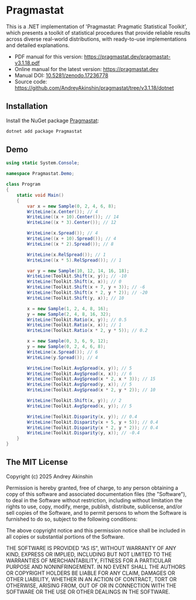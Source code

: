 # Pragmastat

This is a .NET implementation of 'Pragmastat: Pragmatic Statistical Toolkit', which presents a toolkit of statistical procedures that provide reliable results across diverse real-world distributions, with ready-to-use implementations and detailed explanations.

- PDF manual for this version: https://pragmastat.dev/pragmastat-v3.1.18.pdf
- Online manual for the latest version: https://pragmastat.dev
- Manual DOI: [10.5281/zenodo.17236778](https://doi.org/10.5281/zenodo.17236778)
- Source code: https://github.com/AndreyAkinshin/pragmastat/tree/v3.1.18/dotnet

## Installation

Install the NuGet package [Pragmastat](https://www.nuget.org/packages/Pragmastat):

```bash
dotnet add package Pragmastat
```

## Demo

```cs
using static System.Console;

namespace Pragmastat.Demo;

class Program
{
    static void Main()
    {
        var x = new Sample(0, 2, 4, 6, 8);
        WriteLine(x.Center()); // 4
        WriteLine((x + 10).Center()); // 14
        WriteLine((x * 3).Center()); // 12

        WriteLine(x.Spread()); // 4
        WriteLine((x + 10).Spread()); // 4
        WriteLine((x * 2).Spread()); // 8

        WriteLine(x.RelSpread()); // 1
        WriteLine((x * 5).RelSpread()); // 1

        var y = new Sample(10, 12, 14, 16, 18);
        WriteLine(Toolkit.Shift(x, y)); // -10
        WriteLine(Toolkit.Shift(x, x)); // 0
        WriteLine(Toolkit.Shift(x + 7, y + 3)); // -6
        WriteLine(Toolkit.Shift(x * 2, y * 2)); // -20
        WriteLine(Toolkit.Shift(y, x)); // 10

        x = new Sample(1, 2, 4, 8, 16);
        y = new Sample(2, 4, 8, 16, 32);
        WriteLine(Toolkit.Ratio(x, y)); // 0.5
        WriteLine(Toolkit.Ratio(x, x)); // 1
        WriteLine(Toolkit.Ratio(x * 2, y * 5)); // 0.2

        x = new Sample(0, 3, 6, 9, 12);
        y = new Sample(0, 2, 4, 6, 8);
        WriteLine(x.Spread()); // 6
        WriteLine(y.Spread()); // 4

        WriteLine(Toolkit.AvgSpread(x, y)); // 5
        WriteLine(Toolkit.AvgSpread(x, x)); // 6
        WriteLine(Toolkit.AvgSpread(x * 2, x * 3)); // 15
        WriteLine(Toolkit.AvgSpread(y, x)); // 5
        WriteLine(Toolkit.AvgSpread(x * 2, y * 2)); // 10

        WriteLine(Toolkit.Shift(x, y)); // 2
        WriteLine(Toolkit.AvgSpread(x, y)); // 5

        WriteLine(Toolkit.Disparity(x, y)); // 0.4
        WriteLine(Toolkit.Disparity(x + 5, y + 5)); // 0.4
        WriteLine(Toolkit.Disparity(x * 2, y * 2)); // 0.4
        WriteLine(Toolkit.Disparity(y, x)); // -0.4
    }
}
```

## The MIT License

Copyright (c) 2025 Andrey Akinshin

Permission is hereby granted, free of charge, to any person obtaining
a copy of this software and associated documentation files (the
"Software"), to deal in the Software without restriction, including
without limitation the rights to use, copy, modify, merge, publish,
distribute, sublicense, and/or sell copies of the Software, and to
permit persons to whom the Software is furnished to do so, subject to
the following conditions:

The above copyright notice and this permission notice shall be
included in all copies or substantial portions of the Software.

THE SOFTWARE IS PROVIDED "AS IS", WITHOUT WARRANTY OF ANY KIND,
EXPRESS OR IMPLIED, INCLUDING BUT NOT LIMITED TO THE WARRANTIES OF
MERCHANTABILITY, FITNESS FOR A PARTICULAR PURPOSE AND
NONINFRINGEMENT. IN NO EVENT SHALL THE AUTHORS OR COPYRIGHT HOLDERS BE
LIABLE FOR ANY CLAIM, DAMAGES OR OTHER LIABILITY, WHETHER IN AN ACTION
OF CONTRACT, TORT OR OTHERWISE, ARISING FROM, OUT OF OR IN CONNECTION
WITH THE SOFTWARE OR THE USE OR OTHER DEALINGS IN THE SOFTWARE.
